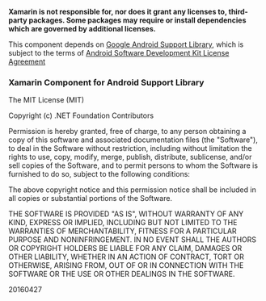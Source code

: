 **Xamarin is not responsible for, nor does it grant any licenses to, third-party packages. Some packages may require or install dependencies which are governed by additional licenses.**


This component depends on [Google Android Support Library](http://developer.android.com/tools/support-library/), which is subject to the terms of [Android Software Development Kit License Agreement](http://developer.android.com/sdk/terms.html)

### Xamarin Component for Android Support Library
The MIT License (MIT)

Copyright (c) .NET Foundation Contributors

Permission is hereby granted, free of charge, to any person obtaining a copy of this software and associated documentation files (the "Software"), to deal in the Software without restriction, including without limitation the rights to use, copy, modify, merge, publish, distribute, sublicense, and/or sell copies of the Software, and to permit persons to whom the Software is furnished to do so, subject to the following conditions:

The above copyright notice and this permission notice shall be included in all copies or substantial portions of the Software.

THE SOFTWARE IS PROVIDED "AS IS", WITHOUT WARRANTY OF ANY KIND, EXPRESS OR IMPLIED, INCLUDING BUT NOT LIMITED TO THE WARRANTIES OF MERCHANTABILITY, FITNESS FOR A PARTICULAR PURPOSE AND NONINFRINGEMENT. IN NO EVENT SHALL THE AUTHORS OR COPYRIGHT HOLDERS BE LIABLE FOR ANY CLAIM, DAMAGES OR OTHER LIABILITY, WHETHER IN AN ACTION OF CONTRACT, TORT OR OTHERWISE, ARISING FROM, OUT OF OR IN CONNECTION WITH THE SOFTWARE OR THE USE OR OTHER DEALINGS IN THE SOFTWARE.

20160427
